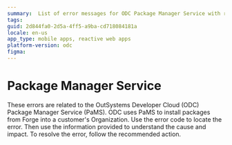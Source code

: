 ```yaml
---
summary:  List of error messages for ODC Package Manager Service with recommended actions
tags: 
guid: 2d844fa0-2d5a-4ff5-a9ba-cd718084181a
locale: en-us
app_type: mobile apps, reactive web apps
platform-version: odc
figma:
---
```


# Package Manager Service

These errors are related to the OutSystems Developer Cloud (ODC) Package Manager Service (PaMS). ODC uses PaMS to install packages from Forge into a customer's Organization. Use the error code to locate the error. Then use the information provided to understand the cause and impact. To resolve the error, follow the recommended action.